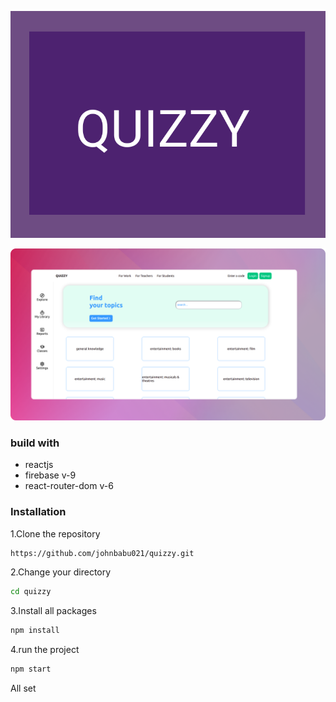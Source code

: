 <p  align="center"><img src="https://github.com/johnbabu021/quizzy/blob/master/public/mainIcon.svg"/></p>

<img    src="https://github.com/johnbabu021/quizzy/blob/master/public/Frame%202.png"/>







### build with
* reactjs
* firebase v-9
* react-router-dom v-6



### Installation
1.Clone the repository

```bash
https://github.com/johnbabu021/quizzy.git
```
2.Change   your directory
```bash
cd quizzy
```
3.Install all packages
```bash
npm install
```
4.run the project

```bash     
npm start
```


All set
